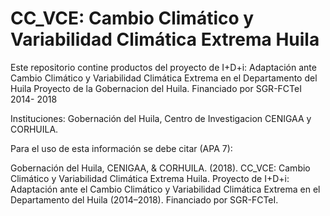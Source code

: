 # CC_VCE: Cambio Climático y Variabilidad Climática Extrema Huila

Este repositorio contine productos del proyecto de I+D+i: Adaptación ante Cambio Climático y Variabilidad Climática Extrema en el Departamento del Huila
Proyecto de la Gobernacion del Huila.
Financiado por SGR-FCTeI 2014- 2018

Instituciones: 
Gobernación del Huila, Centro de Investigacion CENIGAA y CORHUILA.

Para el uso de esta información se debe citar (APA 7):

Gobernación del Huila, CENIGAA, & CORHUILA. (2018). CC_VCE: Cambio Climático y Variabilidad Climática Extrema Huila. Proyecto de I+D+i: Adaptación ante el Cambio Climático y Variabilidad Climática Extrema en el Departamento del Huila (2014–2018). Financiado por SGR-FCTeI.
